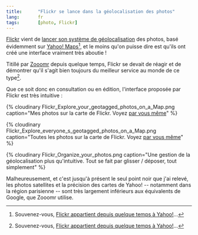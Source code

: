 ```yaml
---
title:      "Flickr se lance dans la géolocalisation des photos"
lang:       fr
tags:       [photo, Flickr]
---
```


[Flickr](https://www.flickr.com/) vient de [lancer son système de géolocalisation](http://blog.flickr.com/flickrblog/2006/08/great_shot_wher.html) des photos, basé évidemment sur [Yahoo! Maps](http://maps.yahoo.com/)[^1], et le moins qu'on puisse dire est qu'ils ont créé une interface vraiment très aboutie !


[^1]: Souvenez-vous, [Flickr appartient depuis quelque temps à Yahoo!](/2005/03/flickr-dans-l-escarcelle-de-yahoo.html)…

Titillé par [Zooomr](http://www.zooomr.com/) depuis quelque temps, Flickr se devait de réagir et de démontrer qu'il s'agit bien toujours du meilleur service au monde de ce type[^1].

Que ce soit donc en consultation ou en édition, l'interface proposée par Flickr est très intuitive :

{% cloudinary Flickr_Explore_your_geotagged_photos_on_a_Map.png caption="Mes photos sur la carte de Flickr. Voyez [par vous même](https://www.flickr.com/map/?&user_id=38608514@N00&order_by=interestingness&fLat=36.232538&fLon=14.326171&zl=14&min_upload_date=946713600&min_taken_date=1970-01-01%2000:00:00&map_type=hyb)" %}


{% cloudinary Flickr_Explore_everyone_s_geotagged_photos_on_a_Map.png caption="Toutes les photos sur la carte de Flickr. Voyez [par vous même](https://flickr.com/map/)" %}


{% cloudinary Flickr_Organize_your_photos.png caption="Une gestion de la géolocalisation plus qu'intuitive. Tout se fait par glisser / déposer, tout simplement" %}


Malheureusement, et c'est jusqu'à présent le seul point noir que j'ai relevé, les photos satellites et la précision des cartes de Yahoo! -- notamment dans la région parisienne -- sont très largement inférieurs aux équivalents de Google, que Zooomr utilise.



[^1]: Ce sont eux qui le [disent](https://www.flickr.com/about/) : "almost certainly the best online photo management and sharing application in the world"
